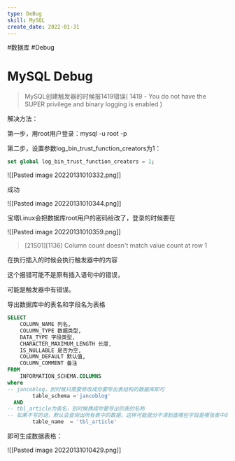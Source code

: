 ```yaml
---
type: DeBug
skill: MySQL
create_date: 2022-01-31
---
```


#数据库 #Debug 

# MySQL Debug

>MySQL创建触发器的时候报1419错误( 1419 - You do not have the SUPER privilege and binary logging is enabled )

解决方法：

第一步，用root用户登录：mysql -u root -p

第二步，设置参数log_bin_trust_function_creators为1：

```sql
set global log_bin_trust_function_creators = 1;
```

![[Pasted image 20220131010332.png]]

成功

![[Pasted image 20220131010344.png]]

宝塔Linux会把数据库root用户的密码给改了，登录的时候要在

![[Pasted image 20220131010359.png]]

>[21S01][1136] Column count doesn't match value count at row 1

在执行插入的时候会执行触发器中的内容

这个报错可能不是原有插入语句中的错误，

可能是触发器中有错误。

导出数据库中的表名和字段名为表格

```sql
SELECT
    COLUMN_NAME 列名,
    COLUMN_TYPE 数据类型,
    DATA_TYPE 字段类型,
    CHARACTER_MAXIMUM_LENGTH 长度,
    IS_NULLABLE 是否为空,
    COLUMN_DEFAULT 默认值,
    COLUMN_COMMENT 备注
FROM
    INFORMATION_SCHEMA.COLUMNS
where
-- jancoblog，到时候只需要修改成你要导出表结构的数据库即可
        table_schema ='jancoblog'
  AND
-- tbl_article为表名，到时候换成你要导出的表的名称
-- 如果不写的话，默认会查询出所有表中的数据，这样可能就分不清到底哪些字段是哪张表中的了，所以还是建议写上要导出的名名称
        table_name  = 'tbl_article'
```

即可生成数据表格：

![[Pasted image 20220131010429.png]]

